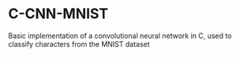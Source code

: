 # C-CNN-MNIST
Basic implementation of a convolutional neural network in C, used to classify characters from the MNIST dataset
